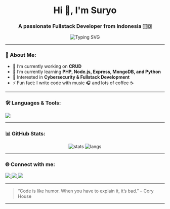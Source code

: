 <h1 align="center">Hi 👋, I'm Suryo </h1>
<h3 align="center">A passionate Fullstack Developer from Indonesia 🇮🇩</h3>

<p align="center">
  <img src="https://readme-typing-svg.herokuapp.com?font=Fira+Code&weight=500&size=24&pause=1000&color=09F7F7&center=true&vCenter=true&width=435&lines=Welcome+to+my+GitHub!;Coding+is+my+superpower!;Always+Learning+Something+New." alt="Typing SVG" />
</p>

---

### 💫 About Me:
- 🔭 I’m currently working on **CRUD**
- 🌱 I’m currently learning **PHP, Node.js, Express, MongoDB, and Python**
- 🧠 Interested in **Cybersecurity & Fullstack Development**
- ⚡ Fun fact: I write code with music 🎧 and lots of coffee ☕️

---

### 🛠️ Languages & Tools:

<p align="left">
  <img src="https://skillicons.dev/icons?i=html,css,js,php,laravel,react,nodejs,mongodb,mysql,git,figma,vscode" />
</p>

---

### 📊 GitHub Stats:
<p align="center">
  <img src="https://github-readme-stats.vercel.app/api?username=USERNAME&show_icons=true&theme=tokyonight" alt="stats" />
  <img src="https://github-readme-stats.vercel.app/api/top-langs/?username=USERNAME&layout=compact&theme=tokyonight" alt="langs" />
</p>

---

### 🌐 Connect with me:
<p align="left">
  <a href="https://www.linkedin.com/in/NAMA-LINKEDIN/" target="_blank">
    <img src="https://img.shields.io/badge/LinkedIn-blue?style=for-the-badge&logo=linkedin&logoColor=white" />
  </a>
  <a href="mailto:EMAIL@EMAIL.COM">
    <img src="https://img.shields.io/badge/Gmail-D14836?style=for-the-badge&logo=gmail&logoColor=white" />
  </a>
  <a href="https://www.instagram.com/USERNAME/" target="_blank">
    <img src="https://img.shields.io/badge/Instagram-E4405F?style=for-the-badge&logo=instagram&logoColor=white" />
  </a>
</p>

---

> “Code is like humor. When you have to explain it, it’s bad.” – Cory House

---

